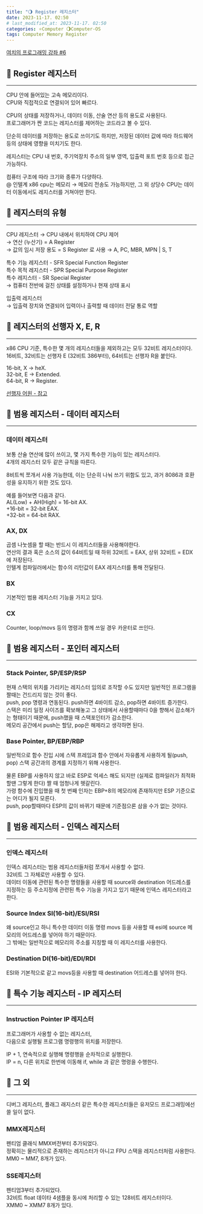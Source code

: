 ```yaml
---
title: "🌖 Register 레지스터"
date: 2023-11-17. 02:50
# last_modified_at: 2023-11-17. 02:50
categories: ⭐Computer 🌖Computer-OS
tags: Computer Memory Register
---
```


[여치의 프로그래밍 강좌 #6](http://yuchi.duckdns.org/xe/Programming_QA/5950)  

## 💫 Register 레지스터

---

CPU 안에 들어있는 고속 메모리이다.  
CPU와 직접적으로 연결되어 있어 빠르다.  

CPU의 상태를 저장하거나, 데이터 이동, 산술 연산 등의 용도로 사용된다.  
프로그래머가 짠 코드는 레지스터를 제어하는 코드라고 볼 수 있다.  

단순히 데이터를 저장하는 용도로 쓰이기도 하지만, 저장된 데이터 값에 따라 하드웨어 등의 상태에 영향을 미치기도 한다.  

레지스터는 CPU 내 번호, 주기억장치 주소의 일부 영역, 입출력 포트 번호 등으로 접근 가능하다.  

컴퓨터 구조에 따라 크기와 종류가 다양하다.  
@ 인텔계 x86 cpu는 메모리 → 메모리 전송도 가능하지만, 그 외 상당수 CPU는 데이터 이동에서도 레지스터를 거쳐야만 한다.  

## 💫 레지스터의 유형

---

CPU 레지스터
→ CPU 내에서 위치하여 CPU 제어  
→ 연산 (누산기) = A Register  
→ 값의 임시 저장 용도 = S Register 로 사용
→ A, PC, MBR, MPN | S, T

특수 기능 레지스터 - SFR Special Function Register  
특수 목적 레지스터 - SPR Special Purpose Register  
특수 레지스터 - SR Special Register  
→ 컴퓨터 전반에 걸친 상태를 설정하거나 현재 상태 표시  

입출력 레지스터  
→ 입출력 장치와 연결되어 입력이나 출력할 때 데이터 전달 통로 역할  

## 💫 레지스터의 선행자 X, E, R

---

x86 CPU 기준, 특수한 몇 개의 레지스터들을 제외하고는 모두 32비트 레지스터이다.  
16비트, 32비트는 선행자 E (32비트 386부터), 64비트는 선행자 R을 붙인다.  

16-bit, X → heX.  
32-bit, E → Extended.  
64-bit, R → Register.  

[선행자 어원 - 참고](https://stackoverflow.com/questions/43933379/what-do-the-e-and-r-prefixes-stand-for-in-the-names-of-intel-32-bit-and-64-bit-r)  

## 💫 범용 레지스터 - 데이터 레지스터

---

### 데이터 레지스터

보통 산술 연산에 많이 쓰이고, 몇 가지 특수한 기능이 있는 레지스터다.  
4개의 레지스터 모두 같은 규칙을 따른다.  

8비트씩 쪼개서 사용 가능한데, 이는 단순히 나눠 쓰기 위함도 있고, 과거 8086과 호환성을 유지하기 위한 것도 있다.  

예를 들어보면 다음과 같다.  
AL(Low) + AH(High) = 16-bit AX.  
+16-bit = 32-bit EAX.  
+32-bit = 64-bit RAX.  

### AX, DX

곱셈 나눗셈을 할 때는 반드시 이 레지스터들을 사용해야한다.  
연산의 결과 혹은 소스의 값이 64비트일 때 하위 32비트 = EAX, 상위 32비트 = EDX에 저장된다.  
인텔계 컴파일러에서는 함수의 리턴값이 EAX 레지스터를 통해 전달된다.  

### BX

기본적인 범용 레지스터 기능을 가지고 있다.  

### CX

Counter, loop/movs 등의 명령과 함께 쓰일 경우 카운터로 쓰인다.  

## 💫 범용 레지스터 - 포인터 레지스터

---

### Stack Pointer, SP/ESP/RSP

현재 스택의 위치를 가리키는 레지스터
임의로 조작할 수도 있지만 일반적인 프로그램을 짤때는 건드리지 않는 것이 좋다.  
push, pop 명령과 연동된다. push하면 4바이트 감소, pop하면 4바이트 증가한다.  
스택은 미리 일정 사이즈를 확보해놓고 그 상태에서 사용할때마다 0을 향해서 감소해가는 형태이기 때문에, push했을 때 스택포인터가 감소한다.  
메모리 공간에서 push는 할당, pop은 해제라고 생각하면 된다.  

### Base Pointer, BP/EBP/RBP  

일반적으로 함수 진입 시에 스텍 프레임과 함수 안에서 자유롭게 사용하게 될(push, pop) 스택 공간과의 경계를 지정하기 위해 사용한다.

물론 EBP를 사용하지 않고 바로 ESP로 억세스 해도 되지만 (실제로 컴파일러가 최적화할땐 그렇게 한다) 짤 때 엄청나게 헷갈린다.  
가령 함수에 진입했을 때 첫 번째 인자는 EBP+8의 메모리에 존재하지만 ESP 기준으로는 어디가 될지 모른다.  
push, pop할때마다 ESP의 값이 바뀌기 때문에 기준점으론 삼을 수가 없는 것이다.  

## 💫 범용 레지스터 - 인덱스 레지스터

---

### 인덱스 레지스터

인덱스 레지스터는 범용 레지스터들처럼 쪼개서 사용할 수 없다.  
32비트 그 자체로만 사용할 수 있다.  
데이터 이동에 관련된 특수한 명령들을 사용할 때 source와 destination 어드레스를 지정하는 등 주소지정에 관련된 특수 기능을 가지고 있기 때문에 인덱스 레지스터라고 한다.  

### Source Index SI(16-bit)/ESI/RSI

왜 source인고 하니 특수한 데이터 이동 명령 movs 등을 사용할 때 esi에 source 메모리의 어드레스를 넣어야 하기 때문이다.  
그 밖에는 일반적으로 메모리의 주소를 지칭할 때 이 레지스터를 사용한다.  

### Destination DI(16-bit)/EDI/RDI

ESI와 기본적으로 같고 movs등을 사용할 때 destination 어드레스를 넣어야 한다.  

## 💫 특수 기능 레지스터 - IP 레지스터

---

### Instruction Pointer IP 레지스터  

프로그래머가 사용할 수 없는 레지스터,  
다음으로 실행될 프로그램 명령행의 위치를 저장한다.  

IP + 1, 연속적으로 실행해 명령행을 순차적으로 실행한다.  
IP = n, 다른 위치로 한번에 이동해 if, while 과 같은 명령을 수행한다.  

## 💫 그 외

---

디버그 레지스터, 플래그 래지스터 같은 특수한 레지스터들은 유저모드 프로그래밍에선 쓸 일이 없다.  

### MMX레지스터  

펜티엄 클래식 MMX버전부터 추가되었다.  
정확히는 물리적으로 존재하는 레지스터가 아니고 FPU 스택을 레지스터처럼 사용한다.  
MM0 ~ MM7, 8개가 있다.  

### SSE레지스터

펜티엄3부터 추가되었다.  
32비트 float 데이타 4샘플을 동시에 처리할 수 있는 128비트 레지스터이다.  
XMM0 ~ XMM7 8개가 있다.  
